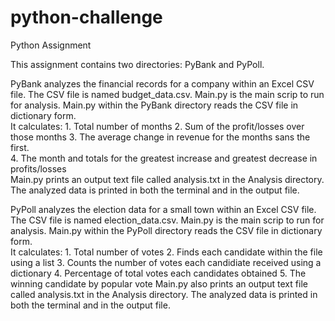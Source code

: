 # python-challenge
Python Assignment

This assignment contains two directories: PyBank and PyPoll.  

PyBank analyzes the financial records for a company within an Excel CSV file.  The CSV file is named budget_data.csv.  Main.py is the main scrip to run for analysis.  Main.py within the PyBank directory reads the CSV file in dictionary form.  
It calculates:
    1. Total number of months
    2. Sum of the profit/losses over those months
    3. The average change in revenue for the months sans the first.  
    4. The month and totals for the greatest increase and greatest decrease in profits/losses  
Main.py prints an output text file called analysis.txt in the Analysis directory.  The analyzed data is printed in both the terminal and in the output file.

PyPoll analyzes the election data for a small town within an Excel CSV file.  The CSV file is named election_data.csv.  Main.py is the main scrip to run for analysis. Main.py within the PyPoll directory reads the CSV file in dictionary form.  
It calculates:
    1. Total number of votes
    2. Finds each candidate within the file using a list
    3. Counts the number of votes each candidiate received using a dictionary
    4. Percentage of total votes each candidates obtained
    5. The winning candidate by popular vote
Main.py also prints an output text file called analysis.txt in the Analysis directory.  The analyzed data is printed in both the terminal and in the output file.

